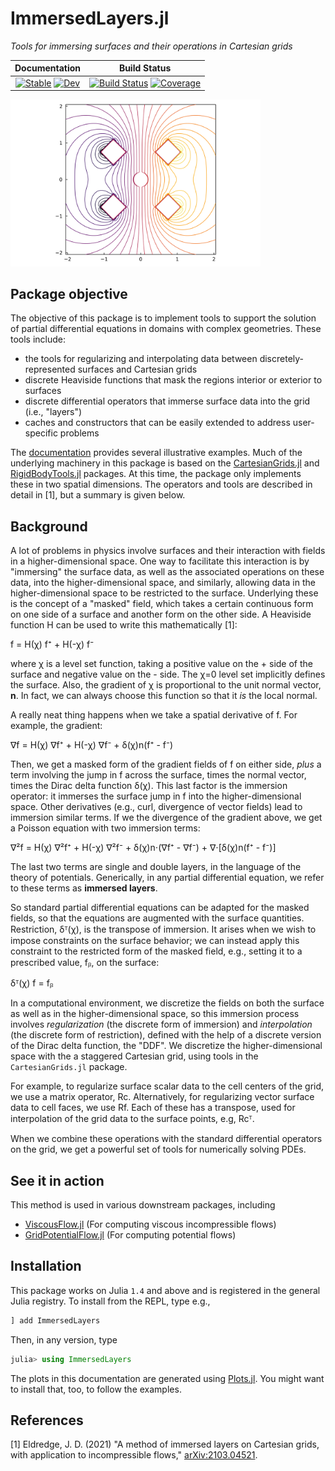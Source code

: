 # ImmersedLayers.jl
_Tools for immersing surfaces and their operations in Cartesian grids_

| Documentation | Build Status |
|:---:|:---:|
| [![Stable](https://img.shields.io/badge/docs-stable-blue.svg)](https://JuliaIBPM.github.io/ImmersedLayers.jl/stable) [![Dev](https://img.shields.io/badge/docs-dev-blue.svg)](https://JuliaIBPM.github.io/ImmersedLayers.jl/dev) | [![Build Status](https://github.com/JuliaIBPM/ImmersedLayers.jl/workflows/CI/badge.svg)](https://github.com/JuliaIBPM/ImmersedLayers.jl/actions) [![Coverage](https://codecov.io/gh/JuliaIBPM/ImmersedLayers.jl/branch/master/graph/badge.svg)](https://codecov.io/gh/JuliaIBPM/ImmersedLayers.jl) |


<img src="https://raw.githubusercontent.com/JuliaIBPM/ImmersedLayers.jl/master/PoissonDiamonds.svg" width="400">


## Package objective

The objective of this package is to implement tools to support the solution of partial differential equations in domains with complex geometries.
These tools include:
* the tools for regularizing and interpolating data between discretely-represented surfaces and Cartesian grids
* discrete Heaviside functions that mask the regions interior or exterior to surfaces
* discrete differential operators that immerse surface data into the grid (i.e., "layers")
* caches and constructors that can be easily extended to address user-specific problems 

The [documentation](https://JuliaIBPM.github.io/ImmersedLayers.jl/stable) provides several illustrative examples. Much of the underlying machinery in this package is based on the [CartesianGrids.jl](https://github.com/JuliaIBPM/CartesianGrids.jl) and [RigidBodyTools.jl](https://github.com/JuliaIBPM/RigidBodyTools.jl) packages. At this time, the package only implements these in two spatial dimensions. The operators and tools are described in detail in [1], but a summary is given below.


## Background

A lot of problems in physics involve surfaces and their interaction with fields
in a higher-dimensional space. One way to facilitate this interaction
is by "immersing" the surface data, as well as the associated operations on these data, into the higher-dimensional space, and similarly, allowing data in the
higher-dimensional space to be restricted to the surface. Underlying these is
the concept of a "masked" field, which takes a certain continuous form on one
side of a surface and another form on the other side. A Heaviside function H can be used to write this mathematically [1]:

f = H(χ) f⁺ + H(-χ) f⁻

where χ is a level set function, taking a positive value on the + side of the surface and negative value on the - side. The χ=0 level set implicitly defines the surface. Also, the gradient of χ is proportional to the unit normal vector, **n**. In fact, we can always choose this function so that it *is* the local normal.

A really neat thing happens when we take a spatial derivative of f. For example, the gradient:

∇f = H(χ) ∇f⁺  + H(-χ) ∇f⁻ + δ(χ)n(f⁺ - f⁻)

Then, we get a masked form of the gradient fields of f on either side, *plus* a term involving the jump in f across the surface, times the normal vector, times the Dirac delta function δ(χ). This last factor is the immersion operator: it immerses the surface jump in f into the higher-dimensional space. Other derivatives (e.g., curl, divergence of vector fields) lead to immersion similar terms. If we the divergence of the gradient above, we get a Poisson equation with two immersion terms:

∇²f = H(χ) ∇²f⁺ + H(-χ) ∇²f⁻ + δ(χ)n⋅(∇f⁺ - ∇f⁻) +  ∇⋅[δ(χ)n(f⁺ - f⁻)]

The last two terms are single and double layers, in the language of the theory of potentials. Generically, in any partial differential equation, we refer to these terms as **immersed layers**.

So standard partial differential equations can be adapted for the masked fields, so that the equations are augmented with the surface quantities. Restriction, δᵀ(χ), is the transpose of immersion. It arises when we wish to impose constraints on the surface behavior; we can instead apply this constraint to the restricted form of the masked field, e.g., setting it to a prescribed value, fᵦ, on the surface:

δᵀ(χ) f = fᵦ

In a computational environment, we discretize the fields on both the surface as well as in the higher-dimensional space, so this immersion process involves *regularization* (the discrete form of immersion) and *interpolation* (the discrete form of restriction), defined with the help of a discrete version of the Dirac delta function, the "DDF". We discretize the higher-dimensional space with the a staggered Cartesian grid, using tools in the `CartesianGrids.jl` package.

For example, to regularize surface scalar data to the cell centers of the grid,
we use a matrix operator, Rc. Alternatively, for regularizing vector surface data to cell faces, we use Rf. Each of these has a transpose, used for interpolation of the grid data to the surface points, e.g, Rcᵀ.

When we combine these operations with the standard differential operators on the grid, we get a powerful set of tools for numerically solving PDEs.

## See it in action

This method is used in various downstream packages, including
* [ViscousFlow.jl](https://github.com/JuliaIBPM/ViscousFlow.jl) (For computing viscous incompressible flows)
* [GridPotentialFlow.jl](https://github.com/JuliaIBPM/GridPotentialFlow.jl) (For computing potential flows)

## Installation

This package works on Julia `1.4` and above and is registered in the general Julia registry. To install from the REPL, type
e.g.,
```julia
] add ImmersedLayers
```

Then, in any version, type
```julia
julia> using ImmersedLayers
```

The plots in this documentation are generated using [Plots.jl](http://docs.juliaplots.org/latest/).
You might want to install that, too, to follow the examples.

## References

[1] Eldredge, J. D. (2021) "A method of immersed layers on Cartesian grids, with application to incompressible flows," [arXiv:2103.04521](https://arxiv.org/abs/2103.04521).
